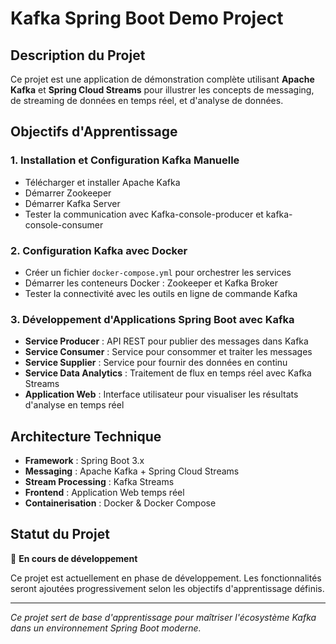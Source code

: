 # Kafka Spring Boot Demo Project

## Description du Projet

Ce projet est une application de démonstration complète utilisant **Apache Kafka** et **Spring Cloud Streams** pour illustrer les concepts de messaging, de streaming de données en temps réel, et d'analyse de données.

## Objectifs d'Apprentissage

### 1. Installation et Configuration Kafka Manuelle

- Télécharger et installer Apache Kafka
- Démarrer Zookeeper
- Démarrer Kafka Server
- Tester la communication avec Kafka-console-producer et kafka-console-consumer

### 2. Configuration Kafka avec Docker

- Créer un fichier `docker-compose.yml` pour orchestrer les services
- Démarrer les conteneurs Docker : Zookeeper et Kafka Broker
- Tester la connectivité avec les outils en ligne de commande Kafka

### 3. Développement d'Applications Spring Boot avec Kafka

- **Service Producer** : API REST pour publier des messages dans Kafka
- **Service Consumer** : Service pour consommer et traiter les messages
- **Service Supplier** : Service pour fournir des données en continu
- **Service Data Analytics** : Traitement de flux en temps réel avec Kafka Streams
- **Application Web** : Interface utilisateur pour visualiser les résultats d'analyse en temps réel

## Architecture Technique

- **Framework** : Spring Boot 3.x
- **Messaging** : Apache Kafka + Spring Cloud Streams
- **Stream Processing** : Kafka Streams
- **Frontend** : Application Web temps réel
- **Containerisation** : Docker & Docker Compose

## Statut du Projet

🚧 **En cours de développement**

Ce projet est actuellement en phase de développement. Les fonctionnalités seront ajoutées progressivement selon les objectifs d'apprentissage définis.

---

_Ce projet sert de base d'apprentissage pour maîtriser l'écosystème Kafka dans un environnement Spring Boot moderne._
